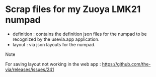 # Scrap files for my Zuoya LMK21 numpad

* definition : contains the definition json files for the numpad to be recognized by the usevia.app application.
* layout : via json layouts for the numpad.

> [!NOTE]
> For saving layout not working in the web app : https://github.com/the-via/releases/issues/241
